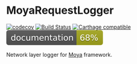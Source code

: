 # MoyaRequestLogger

[![codecov](https://codecov.io/gh/alphatroya/MoyaRequestLogger/branch/master/graph/badge.svg)](https://codecov.io/gh/alphatroya/MoyaRequestLogger)
[![Build Status](https://travis-ci.org/alphatroya/MoyaRequestLogger.svg?branch=master)](https://travis-ci.org/alphatroya/MoyaRequestLogger)
[![Carthage compatible](https://img.shields.io/badge/Carthage-compatible-4BC51D.svg?style=flat)](https://github.com/Carthage/Carthage)
[![Documentation](docs/badge.svg)](docs/index.html)

Network layer logger for [Moya](https://github.com/Moya/Moya) framework.
